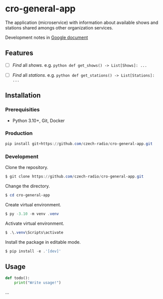 # cro-general-app

The application (microservice) with information about available shows and stations shared amongs other organization services.

Development notes in [Google document](https://docs.google.com/document/d/1ukPolDfobIMXkMWHVxxz5TauZBDoz4eOFM8uUFd5B9Y/edit?usp=sharing)

## Features

- [ ] _Find_ all _shows_.
      e.g.
      `python def get_shows() -> List[Shows]: ... `

- [ ] _Find_ all _stations_.
      e.g.
      `python def get_stations() -> List[Stations]: ... `

## Installation

### Prerequisities

- Python 3.10+, Git, Docker

### Production

```powershell
pip install git+https://github.com/czech-radio/cro-general-app.git
```

### Development

Clone the repository.

```powershell
$ git clone https://github.com/czech-radio/cro-general-app.git
```

Change the directory.

```powershell
$ cd cro-general-app
```

Create virtual environment.

```powershell
$ py -3.10 -m venv .venv
```

Activate virtual environment.

```powershell
$ .\.venv\Scripts\activate
```

Install the package in editable mode.

```powershell
$ pip install -e .'[dev]'
```

## Usage

```python
def todo():
    print("Write usage!")
```

&hellip;
